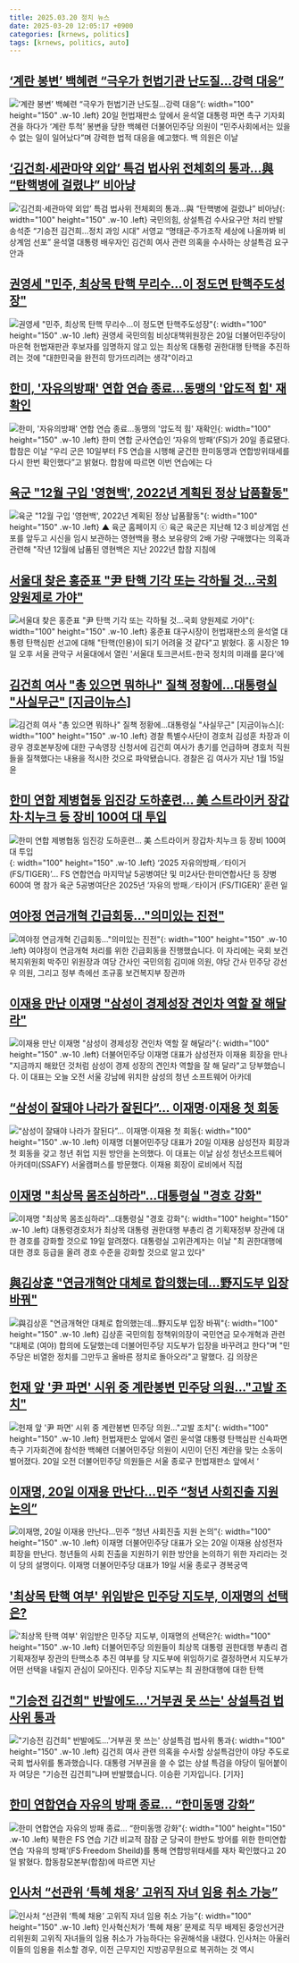 ```yaml
---
title: 2025.03.20 정치 뉴스
date: 2025-03-20 12:05:17 +0900
categories: [krnews, politics]
tags: [krnews, politics, auto]
---
```

## [‘계란 봉변’ 백혜련 “극우가 헌법기관 난도질…강력 대응”](https://n.news.naver.com/mnews/article/028/0002736572)

![‘계란 봉변’ 백혜련 “극우가 헌법기관 난도질…강력 대응”](https://mimgnews.pstatic.net/image/origin/028/2025/03/20/2736572.jpg?type=nf220_150){: width="100" height="150" .w-10 .left}
20일 헌법재판소 앞에서 윤석열 대통령 파면 촉구 기자회견을 하다가 ‘계란 투척’ 봉변을 당한 백혜련 더불어민주당 의원이 “민주사회에서는 있을 수 없는 일이 일어났다”며 강력한 법적 대응을 예고했다. 백 의원은 이날

## [‘김건희·세관마약 외압’ 특검 법사위 전체회의 통과…與 “탄핵병에 걸렸냐” 비아냥](https://n.news.naver.com/mnews/article/022/0004020333)

![‘김건희·세관마약 외압’ 특검 법사위 전체회의 통과…與 “탄핵병에 걸렸냐” 비아냥](https://mimgnews.pstatic.net/image/origin/022/2025/03/19/4020333.jpg?type=nf220_150){: width="100" height="150" .w-10 .left}
국민의힘, 상설특검 수사요구안 처리 반발 송석준 “기승전 김건희…정치 과잉 시대” 서영교 “명태균·주가조작 세상에 나올까봐 비상계엄 선포” 윤석열 대통령 배우자인 김건희 여사 관련 의혹을 수사하는 상설특검 요구안과

## [권영세 "민주, 최상목 탄핵 무리수…이 정도면 탄핵주도성장"](https://n.news.naver.com/mnews/article/421/0008140565)

![권영세 "민주, 최상목 탄핵 무리수…이 정도면 탄핵주도성장"](https://mimgnews.pstatic.net/image/origin/421/2025/03/20/8140565.jpg?type=nf220_150){: width="100" height="150" .w-10 .left}
권영세 국민의힘 비상대책위원장은 20일 더불어민주당이 마은혁 헌법재판관 후보자를 임명하지 않고 있는 최상목 대통령 권한대행 탄핵을 추진하려는 것에 "대한민국을 완전히 망가뜨리려는 생각"이라고

## [한미, '자유의방패' 연합 연습 종료…동맹의 '압도적 힘' 재확인](https://n.news.naver.com/mnews/article/018/0005966629)

![한미, '자유의방패' 연합 연습 종료…동맹의 '압도적 힘' 재확인](https://mimgnews.pstatic.net/image/origin/018/2025/03/20/5966629.jpg?type=nf220_150){: width="100" height="150" .w-10 .left}
한미 연합 군사연습인 ‘자유의 방패’(FS)가 20일 종료됐다. 합참은 이날 “우리 군은 10일부터 FS 연습을 시행해 굳건한 한미동맹과 연합방위태세를 다시 한번 확인했다”고 밝혔다. 합참에 따르면 이번 연습에는 다

## [육군 "12월 구입 '영현백', 2022년 계획된 정상 납품활동"](https://n.news.naver.com/mnews/article/047/0002466577)

![육군 "12월 구입 '영현백', 2022년 계획된 정상 납품활동"](https://mimgnews.pstatic.net/image/origin/047/2025/03/20/2466577.jpg?type=nf220_150){: width="100" height="150" .w-10 .left}
▲ 육군 홈페이지 ⓒ 육군 육군은 지난해 12·3 비상계엄 선포를 앞두고 시신을 임시 보관하는 영현백을 평소 보유량의 2배 가량 구매했다는 의혹과 관련해 "작년 12월에 납품된 영현백은 지난 2022년 합참 지침에

## [서울대 찾은 홍준표 "尹 탄핵 기각 또는 각하될 것…국회 양원제로 가야"](https://n.news.naver.com/mnews/article/008/0005168089)

![서울대 찾은 홍준표 "尹 탄핵 기각 또는 각하될 것…국회 양원제로 가야"](https://mimgnews.pstatic.net/image/origin/008/2025/03/19/5168089.jpg?type=nf220_150){: width="100" height="150" .w-10 .left}
홍준표 대구시장이 헌법재판소의 윤석열 대통령 탄핵심판 선고에 대해 "탄핵(인용)이 되기 어려울 것 같다"고 밝혔다. 홍 시장은 19일 오후 서울 관악구 서울대에서 열린 '서울대 토크콘서트-한국 정치의 미래를 묻다'에

## [김건희 여사 "총 있으면 뭐하나" 질책 정황에...대통령실 "사실무근" [지금이뉴스]](https://n.news.naver.com/mnews/article/052/0002167941)

![김건희 여사 "총 있으면 뭐하나" 질책 정황에...대통령실 "사실무근" [지금이뉴스]](https://mimgnews.pstatic.net/image/origin/052/2025/03/20/2167941.jpg?type=nf220_150){: width="100" height="150" .w-10 .left}
경찰 특별수사단이 경호처 김성훈 차장과 이광우 경호본부장에 대한 구속영장 신청서에 김건희 여사가 총기를 언급하며 경호처 직원들을 질책했다는 내용을 적시한 것으로 파악됐습니다. 경찰은 김 여사가 지난 1월 15일 윤

## [한미 연합 제병협동 임진강 도하훈련… 美 스트라이커 장갑차·치누크 등 장비 100여 대 투입](https://n.news.naver.com/mnews/article/021/0002697592)

![한미 연합 제병협동 임진강 도하훈련… 美 스트라이커 장갑차·치누크 등 장비 100여 대 투입](https://mimgnews.pstatic.net/image/origin/021/2025/03/20/2697592.jpg?type=nf220_150){: width="100" height="150" .w-10 .left}
‘2025 자유의방패／타이거(FS/TIGER)’… FS 연합연습 마지막날 5공병여단 및 미2사단·한미연합사단 등 장병 600여 명 참가 육군 5공병여단은 2025년 ‘자유의 방패／타이거 (FS/TIGER)’ 훈련 일

## [여야정 연금개혁 긴급회동..."의미있는 진전"](https://n.news.naver.com/mnews/article/052/0002167777)

![여야정 연금개혁 긴급회동..."의미있는 진전"](https://mimgnews.pstatic.net/image/origin/052/2025/03/19/2167777.jpg?type=nf220_150){: width="100" height="150" .w-10 .left}
여야정이 연금개혁 처리를 위한 긴급회동을 진행했습니다. 이 자리에는 국회 보건복지위원회 박주민 위원장과 여당 간사인 국민의힘 김미애 의원, 야당 간사 민주당 강선우 의원, 그리고 정부 측에선 조규홍 보건복지부 장관까

## [이재용 만난 이재명 "삼성이 경제성장 견인차 역할 잘 해달라"](https://n.news.naver.com/mnews/article/214/0001412722)

![이재용 만난 이재명 "삼성이 경제성장 견인차 역할 잘 해달라"](https://mimgnews.pstatic.net/image/origin/214/2025/03/20/1412722.jpg?type=nf220_150){: width="100" height="150" .w-10 .left}
더불어민주당 이재명 대표가 삼성전자 이재용 회장을 만나 "지금까지 해왔던 것처럼 삼성이 경제 성장의 견인차 역할을 잘 해 달라"고 당부했습니다. 이 대표는 오늘 오전 서울 강남에 위치한 삼성의 청년 소프트웨어 아카데

## [“삼성이 잘돼야 나라가 잘된다”… 이재명·이재용 첫 회동](https://n.news.naver.com/mnews/article/023/0003894571)

![“삼성이 잘돼야 나라가 잘된다”… 이재명·이재용 첫 회동](https://mimgnews.pstatic.net/image/origin/023/2025/03/20/3894571.jpg?type=nf220_150){: width="100" height="150" .w-10 .left}
이재명 더불어민주당 대표가 20일 이재용 삼성전자 회장과 첫 회동을 갖고 청년 취업 지원 방안을 논의했다. 이 대표는 이날 삼성 청년소프트웨어 아카데미(SSAFY) 서울캠퍼스를 방문했다. 이재용 회장이 로비에서 직접

## [이재명 "최상목 몸조심하라"…대통령실 "경호 강화"](https://n.news.naver.com/mnews/article/015/0005108238)

![이재명 "최상목 몸조심하라"…대통령실 "경호 강화"](https://mimgnews.pstatic.net/image/origin/015/2025/03/19/5108238.jpg?type=nf220_150){: width="100" height="150" .w-10 .left}
대통령경호처가 최상목 대통령 권한대행 부총리 겸 기획재정부 장관에 대한 경호를 강화할 것으로 19일 알려졌다. 대통령실 고위관계자는 이날 "최 권한대행에 대한 경호 등급을 올려 경호 수준을 강화할 것으로 알고 있다"

## [與김상훈 "연금개혁안 대체로 합의했는데…野지도부 입장 바꿔"](https://n.news.naver.com/mnews/article/008/0005168254)

![與김상훈 "연금개혁안 대체로 합의했는데…野지도부 입장 바꿔"](https://mimgnews.pstatic.net/image/origin/008/2025/03/20/5168254.jpg?type=nf220_150){: width="100" height="150" .w-10 .left}
김상훈 국민의힘 정책위의장이 국민연금 모수개혁과 관련 "대체로 (여야) 합의에 도달했는데 더불어민주당 지도부가 입장을 바꾸려고 한다"며 "민주당은 비열한 정치를 그만두고 올바른 정치로 돌아오라"고 말했다. 김 의장은

## [헌재 앞 '尹 파면' 시위 중 계란봉변 민주당 의원…"고발 조치"](https://n.news.naver.com/mnews/article/018/0005966575)

![헌재 앞 '尹 파면' 시위 중 계란봉변 민주당 의원…"고발 조치"](https://mimgnews.pstatic.net/image/origin/018/2025/03/20/5966575.jpg?type=nf220_150){: width="100" height="150" .w-10 .left}
헌법재판소 앞에서 열린 윤석열 대통령 탄핵심판 신속파면 촉구 기자회견에 참석한 백혜련 더불어민주당 의원이 시민이 던진 계란을 맞는 소동이 벌어졌다. 20일 오전 더불어민주당 의원들은 서울 종로구 헌법재판소 앞에서 ‘

## [이재명, 20일 이재용 만난다…민주 “청년 사회진출 지원 논의”](https://n.news.naver.com/mnews/article/018/0005965813)

![이재명, 20일 이재용 만난다…민주 “청년 사회진출 지원 논의”](https://mimgnews.pstatic.net/image/origin/018/2025/03/19/5965813.jpg?type=nf220_150){: width="100" height="150" .w-10 .left}
이재명 더불어민주당 대표가 오는 20일 이재용 삼성전자 회장을 만난다. 청년들의 사회 진출을 지원하기 위한 방안을 논의하기 위한 자리라는 것이 당의 설명이다. 이재명 더불어민주당 대표가 19일 서울 종로구 경복궁역

## ['최상목 탄핵 여부' 위임받은 민주당 지도부, 이재명의 선택은?](https://n.news.naver.com/mnews/article/008/0005168359)

!['최상목 탄핵 여부' 위임받은 민주당 지도부, 이재명의 선택은?](https://mimgnews.pstatic.net/image/origin/008/2025/03/20/5168359.jpg?type=nf220_150){: width="100" height="150" .w-10 .left}
더불어민주당 의원들이 최상목 대통령 권한대행 부총리 겸 기획재정부 장관의 탄핵소추 추진 여부를 당 지도부에 위임하기로 결정하면서 지도부가 어떤 선택을 내릴지 관심이 모아진다. 민주당 지도부는 최 권한대행에 대한 탄핵

## ["기승전 김건희" 반발에도…'거부권 못 쓰는' 상설특검 법사위 통과](https://n.news.naver.com/mnews/article/437/0000433951)

!["기승전 김건희" 반발에도…'거부권 못 쓰는' 상설특검 법사위 통과](https://mimgnews.pstatic.net/image/origin/437/2025/03/19/433951.jpg?type=nf220_150){: width="100" height="150" .w-10 .left}
김건희 여사 관련 의혹을 수사할 상설특검안이 야당 주도로 국회 법사위를 통과했습니다. 대통령 거부권을 쓸 수 없는 상설 특검을 야당이 밀어붙이자 여당은 "기승전 김건희"냐며 반발했습니다. 이승환 기자입니다. [기자]

## [한미 연합연습 자유의 방패 종료… “한미동맹 강화”](https://n.news.naver.com/mnews/article/366/0001062328)

![한미 연합연습 자유의 방패 종료… “한미동맹 강화”](https://mimgnews.pstatic.net/image/origin/366/2025/03/20/1062328.jpg?type=nf220_150){: width="100" height="150" .w-10 .left}
북한은 FS 연습 기간 비교적 잠잠 군 당국이 한반도 방어를 위한 한미연합연습 ‘자유의 방패’(FS·Freedom Sheild)를 통해 연합방위태세를 재차 확인했다고 20일 밝혔다. 합동참모본부(합참)에 따르면 지난

## [인사처 “선관위 ‘특혜 채용’ 고위직 자녀 임용 취소 가능”](https://n.news.naver.com/mnews/article/028/0002736511)

![인사처 “선관위 ‘특혜 채용’ 고위직 자녀 임용 취소 가능”](https://mimgnews.pstatic.net/image/origin/028/2025/03/19/2736511.jpg?type=nf220_150){: width="100" height="150" .w-10 .left}
인사혁신처가 ‘특혜 채용’ 문제로 직무 배제된 중앙선거관리위원회 고위직 자녀들의 임용 취소가 가능하다는 유권해석을 내렸다. 인사처는 아울러 이들의 임용을 취소할 경우, 이전 근무지인 지방공무원으로 복귀하는 것 역시

